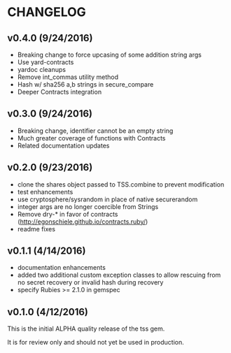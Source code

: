 # CHANGELOG

## v0.4.0 (9/24/2016)

* Breaking change to force upcasing of some addition string args
* Use yard-contracts
* yardoc cleanups
* Remove int_commas utility method
* Hash w/ sha256 a,b strings in secure_compare
* Deeper Contracts integration
 
## v0.3.0 (9/24/2016)

* Breaking change, identifier cannot be an empty string
* Much greater coverage of functions with Contracts
* Related documentation updates

## v0.2.0 (9/23/2016)

* clone the shares object passed to TSS.combine to prevent modification
* test enhancements
* use cryptosphere/sysrandom in place of native securerandom
* integer args are no longer coercible from Strings
* Remove dry-* in favor of contracts (http://egonschiele.github.io/contracts.ruby/)
* readme fixes

## v0.1.1 (4/14/2016)

* documentation enhancements
* added two additional custom exception classes to allow rescuing from no secret recovery or invalid hash during recovery
* specify Rubies >= 2.1.0 in gemspec

## v0.1.0 (4/12/2016)

This is the initial ALPHA quality release of the tss gem.

It is for review only and should not yet be used in production.
